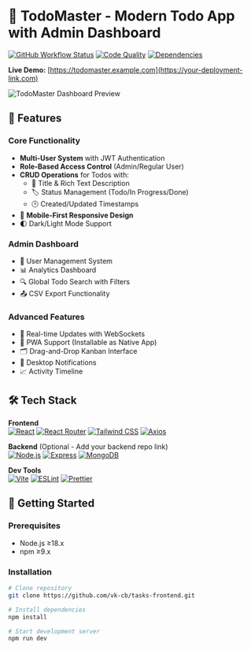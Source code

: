 # 🚀 TodoMaster - Modern Todo App with Admin Dashboard

[![GitHub Workflow Status](https://img.shields.io/github/actions/workflow/status/vk-cb/tasks-frontend/main.yml)](https://github.com/vk-cb/tasks-frontend/actions)
[![Code Quality](https://img.shields.io/codefactor/grade/github/vk-cb/tasks-frontend)](https://www.codefactor.io/repository/github/yourusername/todomaster)
[![Dependencies](https://img.shields.io/librariesio/github/yourusername/todomaster)](https://libraries.io/github/vk-cb/tasks-frontend)

**Live Demo:** [https://todomaster.example.com](https://your-deployment-link.com) 

![TodoMaster Dashboard Preview](./screenshots/dashboard.png)

## 🌟 Features

### Core Functionality
- **Multi-User System** with JWT Authentication
- **Role-Based Access Control** (Admin/Regular User)
- **CRUD Operations** for Todos with:
  - 📝 Title & Rich Text Description
  - 🏷️ Status Management (Todo/In Progress/Done)
  - 🕒 Created/Updated Timestamps
- 📱 **Mobile-First Responsive Design**
- 🌓 Dark/Light Mode Support

### Admin Dashboard
- 👥 User Management System
- 📊 Analytics Dashboard
- 🔍 Global Todo Search with Filters
- 📤 CSV Export Functionality

### Advanced Features
- 🔄 Real-time Updates with WebSockets
- 📲 PWA Support (Installable as Native App)
- 🗂️ Drag-and-Drop Kanban Interface
- 🔔 Desktop Notifications
- 📈 Activity Timeline

## 🛠️ Tech Stack

**Frontend**  
[![React](https://img.shields.io/badge/React-61DAFB?logo=react&logoColor=white)](https://react.dev/)
[![React Router](https://img.shields.io/badge/React_Router-CA4245?logo=react-router&logoColor=white)](https://reactrouter.com/)
[![Tailwind CSS](https://img.shields.io/badge/Tailwind_CSS-06B6D4?logo=tailwind-css&logoColor=white)](https://tailwindcss.com/)
[![Axios](https://img.shields.io/badge/Axios-5A29E4?logo=axios&logoColor=white)](https://axios-http.com/)

**Backend** (Optional - Add your backend repo link)  
[![Node.js](https://img.shields.io/badge/Node.js-339933?logo=node.js&logoColor=white)](https://nodejs.org/)
[![Express](https://img.shields.io/badge/Express-000000?logo=express&logoColor=white)](https://expressjs.com/)
[![MongoDB](https://img.shields.io/badge/MongoDB-47A248?logo=mongodb&logoColor=white)](https://www.mongodb.com/)

**Dev Tools**  
[![Vite](https://img.shields.io/badge/Vite-B73BFE?logo=vite&logoColor=white)](https://vitejs.dev/)
[![ESLint](https://img.shields.io/badge/ESLint-4B32C3?logo=eslint&logoColor=white)](https://eslint.org/)
[![Prettier](https://img.shields.io/badge/Prettier-F7B93E?logo=prettier&logoColor=white)](https://prettier.io/)

## 🚀 Getting Started

### Prerequisites
- Node.js ≥18.x
- npm ≥9.x

### Installation
```bash
# Clone repository
git clone https://github.com/vk-cb/tasks-frontend.git

# Install dependencies
npm install

# Start development server
npm run dev
